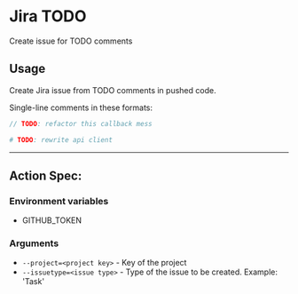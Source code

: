 # Jira TODO
Create issue for TODO comments

## Usage

Create Jira issue from TODO comments in pushed code.

Single-line comments in these formats:

```go
// TODO: refactor this callback mess
```
```ruby
# TODO: rewrite api client
```

----
## Action Spec:

### Environment variables
- GITHUB_TOKEN

### Arguments

- `--project=<project key>` - Key of the project
- `--issuetype=<issue type>` - Type of the issue to be created. Example: 'Task'
